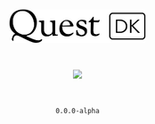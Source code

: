 <br/>

<p align="center">
  <a href="https://rabbithole.gg/#">
      <picture>
        <source media="(prefers-color-scheme: dark)" srcset="/.github/questdk-logo-light.png">
        <img alt="questdk logo" src="/.github/questdk-logo-dark.png" width="auto" height="60">
      </picture>
  </a>
</p>

<br/>

<p align="center">
      <picture>
        <img src="https://github.com/rabbitholegg/questdk/assets/2935356/c7e21457-7a7a-4ec8-af26-7f8a6bb8726e" width="40%">
      </picture>
</p>


<br/>

<p align="center">
  <code> 0.0.0-alpha </code>
</p>

